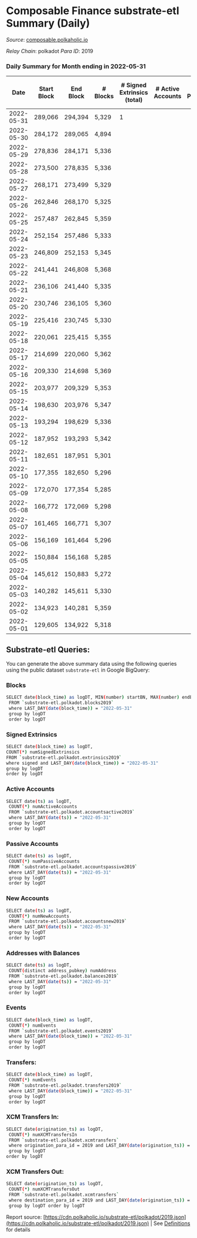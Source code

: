 # Composable Finance substrate-etl Summary (Daily)

_Source_: [composable.polkaholic.io](https://composable.polkaholic.io)

*Relay Chain*: polkadot
*Para ID*: 2019



### Daily Summary for Month ending in 2022-05-31


| Date | Start Block | End Block | # Blocks | # Signed Extrinsics (total) | # Active Accounts | # Passive | # New | # Addresses with Balances | # Events | # Transfers | # XCM Transfers In | # XCM Transfers Out | Issues | 
| ---- | ----------- | --------- | -------- | --------------------------- | ----------------- | --------- | ----- | ------------------------- | -------- | ----------- | ------------------ | ------------------- | ------ |
| 2022-05-31 | 289,066 | 294,394 | 5,329 | 1 |  |  |  | 6 | 10,662 |   |   |   |  |
| 2022-05-30 | 284,172 | 289,065 | 4,894 |  |  |  |  | 6 | 9,791 |   |   |   |  |
| 2022-05-29 | 278,836 | 284,171 | 5,336 |  |  |  |  | 6 | 10,675 |   |   |   |  |
| 2022-05-28 | 273,500 | 278,835 | 5,336 |  |  |  |  | 6 | 10,675 |   |   |   |  |
| 2022-05-27 | 268,171 | 273,499 | 5,329 |  |  |  |  | 6 | 10,661 |   |   |   |  |
| 2022-05-26 | 262,846 | 268,170 | 5,325 |  |  |  |  | 6 | 10,652 |   |   |   |  |
| 2022-05-25 | 257,487 | 262,845 | 5,359 |  |  |  |  | 6 | 10,721 |   |   |   |  |
| 2022-05-24 | 252,154 | 257,486 | 5,333 |  |  |  |  | 6 | 10,669 |   |   |   |  |
| 2022-05-23 | 246,809 | 252,153 | 5,345 |  |  |  |  | 6 | 10,696 |   |   |   |  |
| 2022-05-22 | 241,441 | 246,808 | 5,368 |  |  |  |  | 6 | 10,739 |   |   |   |  |
| 2022-05-21 | 236,106 | 241,440 | 5,335 |  |  |  |  | 6 | 10,673 |   |   |   |  |
| 2022-05-20 | 230,746 | 236,105 | 5,360 |  |  |  |  | 6 | 10,723 |   |   |   |  |
| 2022-05-19 | 225,416 | 230,745 | 5,330 |  |  |  |  | 6 | 10,663 |   |   |   |  |
| 2022-05-18 | 220,061 | 225,415 | 5,355 |  |  |  |  | 6 | 10,713 |   |   |   |  |
| 2022-05-17 | 214,699 | 220,060 | 5,362 |  |  |  |  | 6 | 10,727 |   |   |   |  |
| 2022-05-16 | 209,330 | 214,698 | 5,369 |  |  |  |  | 6 | 10,741 |   |   |   |  |
| 2022-05-15 | 203,977 | 209,329 | 5,353 |  |  |  |  | 6 | 10,709 |   |   |   |  |
| 2022-05-14 | 198,630 | 203,976 | 5,347 |  |  |  |  | 6 | 10,700 |   |   |   |  |
| 2022-05-13 | 193,294 | 198,629 | 5,336 |  |  |  |  | 6 | 10,675 |   |   |   |  |
| 2022-05-12 | 187,952 | 193,293 | 5,342 |  |  |  |  | 6 | 10,687 |   |   |   |  |
| 2022-05-11 | 182,651 | 187,951 | 5,301 |  |  |  |  | 6 | 10,605 |   |   |   |  |
| 2022-05-10 | 177,355 | 182,650 | 5,296 |  |  |  |  | 6 | 10,595 |   |   |   |  |
| 2022-05-09 | 172,070 | 177,354 | 5,285 |  |  |  |  | 6 | 10,573 |   |   |   |  |
| 2022-05-08 | 166,772 | 172,069 | 5,298 |  |  |  |  | 6 | 10,599 |   |   |   |  |
| 2022-05-07 | 161,465 | 166,771 | 5,307 |  |  |  |  | 6 | 10,617 |   |   |   |  |
| 2022-05-06 | 156,169 | 161,464 | 5,296 |  |  |  |  | 6 | 10,595 |   |   |   |  |
| 2022-05-05 | 150,884 | 156,168 | 5,285 |  |  |  |  | 6 | 10,576 |   |   |   |  |
| 2022-05-04 | 145,612 | 150,883 | 5,272 |  |  |  |  | 6 | 10,547 |   |   |   |  |
| 2022-05-03 | 140,282 | 145,611 | 5,330 |  |  |  |  | 6 | 10,663 |   |   |   |  |
| 2022-05-02 | 134,923 | 140,281 | 5,359 |  |  |  |  | 6 | 10,721 |   |   |   |  |
| 2022-05-01 | 129,605 | 134,922 | 5,318 |  |  |  |  | 6 | 10,638 |   |   |   |  |

## Substrate-etl Queries:
You can generate the above summary data using the following queries using the public dataset `substrate-etl` in Google BigQuery:

### Blocks
```bash
SELECT date(block_time) as logDT, MIN(number) startBN, MAX(number) endBN, COUNT(*) numBlocks 
 FROM `substrate-etl.polkadot.blocks2019`  
 where LAST_DAY(date(block_time)) = "2022-05-31" 
 group by logDT 
 order by logDT
```

### Signed Extrinsics
```bash
SELECT date(block_time) as logDT, 
COUNT(*) numSignedExtrinsics 
FROM `substrate-etl.polkadot.extrinsics2019`  
where signed and LAST_DAY(date(block_time)) = "2022-05-31" 
group by logDT 
order by logDT
```

### Active Accounts
```bash
SELECT date(ts) as logDT, 
 COUNT(*) numActiveAccounts 
 FROM `substrate-etl.polkadot.accountsactive2019` 
 where LAST_DAY(date(ts)) = "2022-05-31" 
 group by logDT 
 order by logDT
```

### Passive Accounts
```bash
SELECT date(ts) as logDT, 
 COUNT(*) numPassiveAccounts 
 FROM `substrate-etl.polkadot.accountspassive2019` 
 where LAST_DAY(date(ts)) = "2022-05-31" 
 group by logDT 
 order by logDT
```

### New Accounts
```bash
SELECT date(ts) as logDT, 
 COUNT(*) numNewAccounts 
 FROM `substrate-etl.polkadot.accountsnew2019` 
 where LAST_DAY(date(ts)) = "2022-05-31" 
 group by logDT
 order by logDT
```

### Addresses with Balances
```bash
SELECT date(ts) as logDT,
 COUNT(distinct address_pubkey) numAddress 
 FROM `substrate-etl.polkadot.balances2019` 
 where LAST_DAY(date(ts)) = "2022-05-31" 
 group by logDT 
 order by logDT
```

### Events
```bash
SELECT date(block_time) as logDT, 
 COUNT(*) numEvents 
 FROM `substrate-etl.polkadot.events2019` 
 where LAST_DAY(date(block_time)) = "2022-05-31" 
 group by logDT 
 order by logDT
```

### Transfers:
```bash
SELECT date(block_time) as logDT, 
 COUNT(*) numEvents 
 FROM `substrate-etl.polkadot.transfers2019` 
 where LAST_DAY(date(block_time)) = "2022-05-31" 
 group by logDT 
 order by logDT
```

### XCM Transfers In:
```bash
SELECT date(origination_ts) as logDT, 
 COUNT(*) numXCMTransfersIn 
 FROM `substrate-etl.polkadot.xcmtransfers` 
 where origination_para_id = 2019 and LAST_DAY(date(origination_ts)) = "2022-05-31" 
 group by logDT 
order by logDT
```

### XCM Transfers Out:
```bash
SELECT date(origination_ts) as logDT, 
 COUNT(*) numXCMTransfersOut 
 FROM `substrate-etl.polkadot.xcmtransfers` 
 where destination_para_id = 2019 and LAST_DAY(date(origination_ts)) = "2022-05-31" 
 group by logDT order by logDT
```


Report source: [https://cdn.polkaholic.io/substrate-etl/polkadot/2019.json](https://cdn.polkaholic.io/substrate-etl/polkadot/2019.json) | See [Definitions](/DEFINITIONS.md) for details
